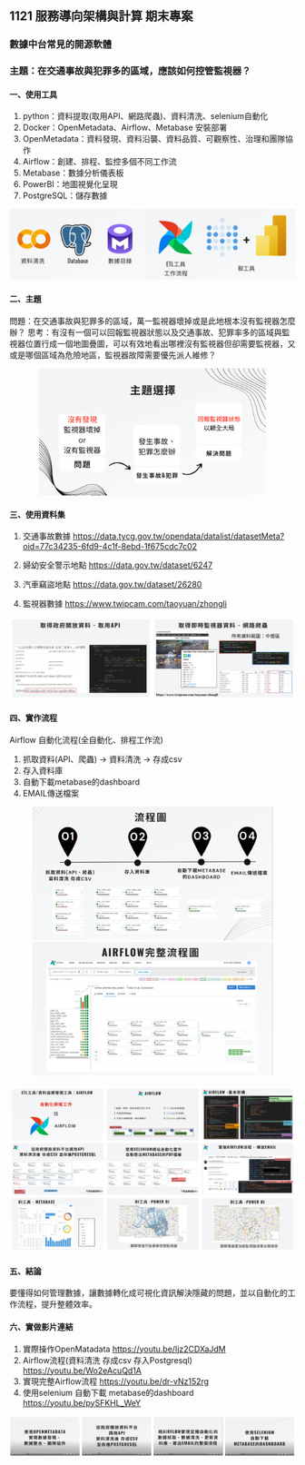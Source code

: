 ## 1121 服務導向架構與計算 期末專案

### 數據中台常見的開源軟體

### 主題：在交通事故與犯罪多的區域，應該如何控管監視器？

#### 一、使用工具
1. python：資料提取(取用API、網路爬蟲)、資料清洗、selenium自動化
2. Docker：OpenMetadata、Airflow、Metabase 安裝部署
3. OpenMetadata：資料發現、資料沿襲、資料品質、可觀察性、治理和團隊協作
4. Airflow：創建、排程、監控多個不同工作流
5. Metabase：數據分析儀表板
6. PowerBI：地圖視覺化呈現
7. PostgreSQL：儲存數據
<img src='images/使用工具.jpg'> 

#### 二、主題
問題：在交通事故與犯罪多的區域，萬一監視器壞掉或是此地根本沒有監視器怎麼辦？
思考：有沒有一個可以回報監視器狀態以及交通事故、犯罪率多的區域與監視器位置行成一個地圖疊圖，可以有效地看出哪裡沒有監視器但卻需要監視器，又或是哪個區域為危險地區，監視器故障需要優先派人維修？

<div align=center>
<img src='images/主題.png' width="400">
</div> 

#### 三、使用資料集

1. 交通事故數據 https://data.tycg.gov.tw/opendata/datalist/datasetMeta?oid=77c34235-6fd9-4c1f-8ebd-1f675cdc7c02

2. 婦幼安全警示地點 https://data.gov.tw/dataset/6247

3. 汽車竊盜地點 https://data.gov.tw/dataset/26280

4. 監視器數據 https://www.twipcam.com/taoyuan/zhongli

<img src='images/資料集.jpg'> 

#### 四、實作流程

Airflow 自動化流程(全自動化、排程工作流)

1. 抓取資料(API、爬蟲) -> 資料清洗 -> 存成csv
2. 存入資料庫
3. 自動下載metabase的dashboard
4. EMAIL傳送檔案


<figure class="half">
    <img src='images/流程圖.png'> 
    <img src='images/airflow流程圖.png'> 
</figure>


<img src='images/實作流程.jpg'> 


#### 五、結論
要懂得如何管理數據，讓數據轉化成可視化資訊解決隱藏的問題，並以自動化的工作流程，提升整體效率。

#### 六、實做影片連結

1. 實際操作OpenMatadata
https://youtu.be/Ijz2CDXaJdM
2. Airflow流程(資料清洗 存成csv 存入Postgresql)
https://youtu.be/Wo2eAcuQd1A
3. 實現完整Airflow流程
https://youtu.be/dr-vNz152rg
4. 使用selenium 自動下載 metabase的dashboard
https://youtu.be/pySFKHL_WeY

<img src='images/影片.jpg'> 